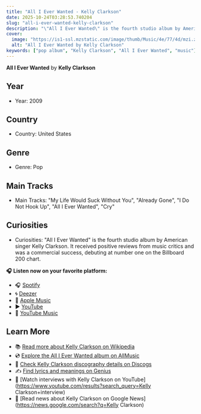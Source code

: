 ```yaml
---
title: "All I Ever Wanted - Kelly Clarkson"
date: 2025-10-24T03:28:53.740204
slug: "all-i-ever-wanted-kelly-clarkson"
description: "\"All I Ever Wanted\" is the fourth studio album by American singer Kelly Clarkson."
cover:
  image: "https://is1-ssl.mzstatic.com/image/thumb/Music/4e/77/4d/mzi.zexwqies.jpg/500x500bb.jpg"
  alt: "All I Ever Wanted by Kelly Clarkson"
keywords: ["pop album", "Kelly Clarkson", "All I Ever Wanted", "music"]
---
```


**All I Ever Wanted** by **Kelly Clarkson**
## Year
- Year: 2009
## Country
- Country: United States
## Genre
- Genre: Pop
## Main Tracks
- Main Tracks: "My Life Would Suck Without You", "Already Gone", "I Do Not Hook Up", "All I Ever Wanted", "Cry"
## Curiosities
- Curiosities: "All I Ever Wanted" is the fourth studio album by American singer Kelly Clarkson. It received positive reviews from music critics and was a commercial success, debuting at number one on the Billboard 200 chart.



**🎧 Listen now on your favorite platform:**

- 🎧 [Spotify](https://open.spotify.com/search/All%20I%20Ever%20Wanted%20Kelly%20Clarkson)
- 🌀 [Deezer](https://www.deezer.com/search/All%20I%20Ever%20Wanted%20Kelly%20Clarkson)
- 🍎 [Apple Music](https://music.apple.com/search?term=All%20I%20Ever%20Wanted%20Kelly%20Clarkson)
- ▶️ [YouTube](https://www.youtube.com/results?search_query=All%20I%20Ever%20Wanted%20Kelly%20Clarkson)
- 🎵 [YouTube Music](https://music.youtube.com/search?q=All%20I%20Ever%20Wanted%20Kelly%20Clarkson)

## Learn More

- 📚 [Read more about Kelly Clarkson on Wikipedia](https://en.wikipedia.org/wiki/Kelly+Clarkson)
- 💿 [Explore the All I Ever Wanted album on AllMusic](https://www.allmusic.com/search/albums/All+I+Ever+Wanted)
- 📀 [Check Kelly Clarkson discography details on Discogs](https://www.discogs.com/search/?q=All+I+Ever+Wanted+Kelly+Clarkson&type=all)
- ✍️ [Find lyrics and meanings on Genius](https://genius.com/search?q=All+I+Ever+Wanted%20Kelly+Clarkson)
- 🎤 [Watch interviews with Kelly Clarkson on YouTube](https://www.youtube.com/results?search_query=Kelly Clarkson+interview)
- 📰 [Read news about Kelly Clarkson on Google News](https://news.google.com/search?q=Kelly Clarkson)